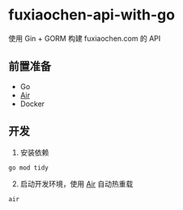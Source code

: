 # fuxiaochen-api-with-go

使用 Gin + GORM 构建 fuxiaochen.com 的 API

## 前置准备

- Go
- [Air](https://github.com/cosmtrek/air)
- Docker

## 开发

1. 安装依赖
 ```shell
go mod tidy
 ```
2. 启动开发环境，使用 [Air](https://github.com/cosmtrek/air) 自动热重载
 ```shell
air
 ```